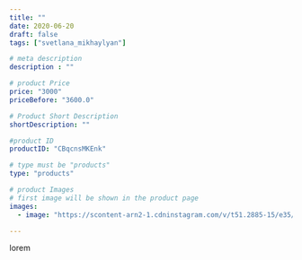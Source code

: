 ```yaml
---
title: ""
date: 2020-06-20
draft: false
tags: ["svetlana_mikhaylyan"]

# meta description
description : ""

# product Price
price: "3000"
priceBefore: "3600.0"

# Product Short Description
shortDescription: ""

#product ID
productID: "CBqcnsMKEnk"

# type must be "products"
type: "products"

# product Images
# first image will be shown in the product page
images:
  - image: "https://scontent-arn2-1.cdninstagram.com/v/t51.2885-15/e35/104237501_1150195888666867_1361209169653932256_n.jpg?se=7&tp=1&_nc_ht=scontent-arn2-1.cdninstagram.com&_nc_cat=107&_nc_ohc=C9rQTh3GoiAAX_VgAiQ&oh=b6af9ddb8ff96b34e711fdc8bf4ab374&oe=60730EC2&ig_cache_key=MjMzNTgwNTIyOTU1NTUzNDMwOA%3D%3D.2"

---
```

lorem
